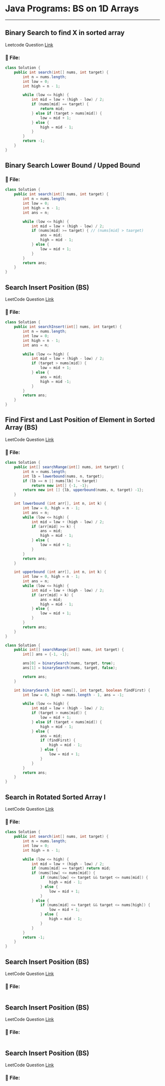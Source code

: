 # Java Programs: BS on 1D Arrays

---

##  Binary Search to find X in sorted array
Leetcode Question [Link](https://leetcode.com/problems/binary-search/)
### 📄 File:
```java
class Solution {
    public int search(int[] nums, int target) {
        int n = nums.length;
        int low = 0;
        int high = n - 1;

        while (low <= high) {
            int mid = low + (high - low) / 2;
            if (nums[mid] == target) {
                return mid;
            } else if (target > nums[mid]) {
                low = mid + 1;
            } else {
                high = mid - 1;
            }
        }
        return -1;
    }
}
```

##  Binary Search Lower Bound / Upped Bound

### 📄 File:
```java
class Solution {
    public int search(int[] nums, int target) {
        int n = nums.length;
        int low = 0;
        int high = n - 1;
        int ans = n;

        while (low <= high) {
            int mid = low + (high - low) / 2;
            if (nums[mid] >= target) { // (nums[mid] > taarget)
                ans = mid;
                high = mid - 1;
            } else {
                low = mid + 1;
            }
        }
        return ans;
    }
}
```

##  Search Insert Position (BS)
LeetCode Question [Link](https://leetcode.com/problems/search-insert-position/description/)

### 📄 File: 

```java
class Solution {
    public int searchInsert(int[] nums, int target) {
        int n = nums.length;
        int low = 0;
        int high = n - 1;
        int ans = n;

        while (low <= high) {
            int mid = low + (high - low) / 2;
            if (target > nums[mid]) {
                low = mid + 1; 
            } else {
                ans = mid;
                high = mid -1;
            }
        }
        return ans;
    }
}
```

##  Find First and Last Position of Element in Sorted Array (BS)
LeetCode Question [Link](https://leetcode.com/problems/find-first-and-last-position-of-element-in-sorted-array/description/)

### 📄 File: 

```java
class Solution {
    public int[] searchRange(int[] nums, int target) {
        int n = nums.length;
        int lb = lowerbound(nums, n, target);
        if (lb == n || nums[lb] != target) 
            return new int[] {-1, -1};
        return new int [] {lb, upperbound(nums, n, target) -1};
    }

    int lowerbound (int arr[], int n, int k) {
        int low = 0, high = n - 1;
        int ans = n;
        while (low <= high) {
            int mid = low + (high - low) / 2;
            if (arr[mid] >= k) {
                ans = mid;
                high = mid - 1;
            } else {
                low = mid + 1;
            }
        }
        return ans;
    }

    int upperbound (int arr[], int n, int k) {
        int low = 0, high = n - 1;
        int ans = n;
        while (low <= high) {
            int mid = low + (high - low) / 2;
            if (arr[mid] > k) {
                ans = mid;
                high = mid - 1;
            } else {
                low = mid + 1;
            }
        }
        return ans;
    }
}
```

```java
class Solution {
    public int[] searchRange(int[] nums, int target) {
        int[] ans = {-1, -1};

        ans[0] = binarySearch(nums, target, true);
        ans[1] = binarySearch(nums, target, false);

        return ans;
    }

    int binarySearch (int nums[], int target, boolean findFirst) {
        int low = 0, high = nums.length - 1, ans = -1;

        while (low <= high) {
            int mid = low + (high - low) / 2;
            if (target > nums[mid]) {
                low = mid + 1;
            } else if (target < nums[mid]) {
                high = mid - 1;
            } else {
                ans = mid;
                if (findFirst) {
                    high = mid - 1;
                } else {
                    low = mid + 1;
                }
            }
        }
        return ans;
    }
}
```

##  Search in Rotated Sorted Array I 
LeetCode Question [Link](https://leetcode.com/problems/search-in-rotated-sorted-array/)

### 📄 File: 

```java
class Solution {
    public int search(int[] nums, int target) {
        int n = nums.length;
        int low = 0;
        int high = n - 1;

        while (low <= high) {
            int mid = low + (high - low) / 2;
            if (nums[mid] == target) return mid;
            if (nums[low] <= nums[mid]) {
                if (nums[low] <= target && target <= nums[mid]) {
                    high = mid - 1;
                } else {
                    low = mid + 1;
                }
            } else {
                if (nums[mid] <= target && target <= nums[high]) {
                    low = mid + 1;
                } else {
                    high = mid - 1;
                }
            }
        }
        return -1;
    }
}
```

##  Search Insert Position (BS)
LeetCode Question [Link]( )

### 📄 File: 

```java

```

##  Search Insert Position (BS)
LeetCode Question [Link]( )

### 📄 File: 

```java

```

##  Search Insert Position (BS)
LeetCode Question [Link]( )

### 📄 File: 

```java

```

